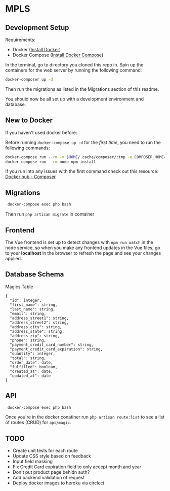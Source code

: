 # MPLS

## Development Setup

Requirements:

- Docker ([Install Docker](https://docs.docker.com/get-docker/))
- Docker Compose ([Install Docker Compose](https://docs.docker.com/compose/install/))

In the terminal, go to directory you cloned this repo in. Spin up the containers for the web server by running the following command:

```bash
docker-composer up -d
```

Then run the migrations as listed in the Migrations section of this readme.

You should now be all set up with a development environment and database.

## New to Docker

If you haven't used docker before:

Before running `docker-compose up -d` for the _first time_, you need to run the following commands:

```bash
docker-compose run --rm -v $HOME/.cache/composer/:tmp -e COMPOSER_HOME=/tmp php composer install
docker-compose run --rm node npm install
```

If you run into any issues with the first command check out this resource:
[Docker hub - Composer](https://hub.docker.com/_/composer?tab=description)

## Migrations

```bash
 docker-compose exec php bash
```

Then run `php artisan migrate` in container

## Frontend

The Vue frontend is set up to detect changes with `npm run watch` in the node service, so when you make any frontend updates in the Vue files, go to your **localhost** in the browser to refresh the page and see your changes applied.

## Database Schema

Magics Table

```
{
  "id": integer,
  "first_name": string,
  "last_name": string,
  "email": string,
  "address_street1": string,
  "address_street2": string,
  "address_city": string,
  "address_state": string,
  "address_zip": string,
  "phone": string,
  "payment_credit_card_number": string,
  "payment_credit_card_expiration": string,
  "quantity": integer,
  "total": string,
  "order_date": date,
  "fulfilled": boolean,
  "created_at": date,
  "updated_at": date
}
```

## API

```bash
 docker-compose exec php bash
```

Once you're in the docker conatiner run `php artisan route:list` to see a list of routes (CRUD) for `api/magic`.

## TODO

- Create unit tests for each route
- Update CSS style based on feedback
- Input field masking
- Fix Credit Card expiration field to only accept month and year
- Don't put product page behidn auth?
- Add backend validation of request
- Deploy docker images to heroku via circleci
